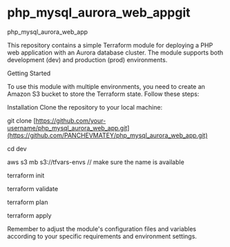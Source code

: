 
php_mysql_aurora_web_appgit 
=======
php_mysql_aurora_web_app

>>>>>>>
This repository contains a simple Terraform module for deploying a PHP web application with an Aurora database cluster. The module supports both development (dev) and production (prod) environments.

Getting Started 

To use this module with multiple environments, you need to create an Amazon S3 bucket to store the Terraform state. Follow these steps:

Installation
Clone the repository to your local machine:

git clone [https://github.com/your-username/php_mysql_aurora_web_app.git](https://github.com/PANCHEVMATEY/php_mysql_aurora_web_app.git)

cd dev

aws s3 mb s3://tfvars-envs // make sure the name is available

terraform init

terraform validate

terraform plan

terraform apply

Remember to adjust the module's configuration files and variables according to your specific requirements and environment settings.
